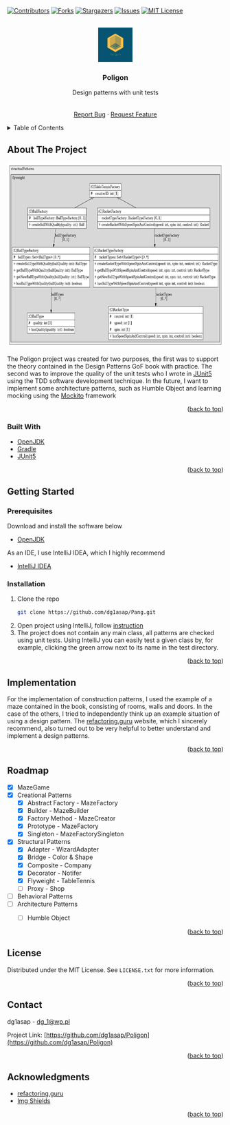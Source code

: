 <div id="top"></div>

[![Contributors][contributors-shield]][contributors-url] [![Forks][forks-shield]][forks-url] [![Stargazers][stars-shield]][stars-url] [![Issues][issues-shield]][issues-url] [![MIT License][license-shield]][license-url]


<!-- PROJECT LOGO -->
<br />
<div align="center">
  <a href="https://github.com/dg1asap/Poligon.git">
    <img src="images/logo.png" alt="Logo" width="80" height="80">
  </a>

  <h3 align="center">Poligon</h3>

  <p align="center">
	Design patterns with unit tests
    <br />
    <a href="https://github.com/dg1asap/Poligon.git">
    <br />
    <br />
    <a href="https://github.com/dg1asap/Poligon/issues">Report Bug</a>
    ·
    <a href="https://github.com/dg1asap/Poligon/issues">Request Feature</a>
  </p>
</div>



<!-- TABLE OF CONTENTS -->
<details>
  <summary>Table of Contents</summary>
  <ol>
    <li>
      <a href="#about-the-project">About The Project</a>
      <ul>
        <li><a href="#built-with">Built With</a></li>
      </ul>
    </li>
    <li>
      <a href="#getting-started">Getting Started</a>
      <ul>
        <li><a href="#prerequisites">Prerequisites</a></li>
        <li><a href="#installation">Installation</a></li>
      </ul>
    </li>
    <li><a href="#implementation">Implementation</a></li>
    <li><a href="#roadmap">Roadmap</a></li>
    <li><a href="#license">License</a></li>
    <li><a href="#contact">Contact</a></li>
    <li><a href="#acknowledgments">Acknowledgments</a></li>
  </ol>
</details>



<!-- ABOUT THE PROJECT -->
## About The Project

<img src="images/flyweightPattern.png" alt="flyweightPattern" width="778" height="431">

The Poligon project was created for two purposes, the first was to support the theory contained in the Design Patterns GoF book with practice. The second was to improve the quality of the unit tests who I wrote in [JUnit5](https://junit.org/junit5/) using the TDD software development technique. In the future, I want to implement some architecture patterns, such as Humble Object and learning mocking using the [Mockito](https://site.mockito.org) framework

<p align="right">(<a href="#top">back to top</a>)</p>



### Built With

* [OpenJDK](https://openjdk.java.net)
* [Gradle](https://gradle.org)
* [JUnit5](https://junit.org/junit5/) 


<p align="right">(<a href="#top">back to top</a>)</p>



<!-- GETTING STARTED -->
## Getting Started

### Prerequisites

Download and install the software below
* [OpenJDK](https://openjdk.java.net/install/)

As an IDE, I use IntelliJ IDEA, which I highly recommend
* [IntelliJ IDEA](https://www.jetbrains.com/idea/download/#section=linux)

### Installation

1. Clone the repo
   ```sh
   git clone https://github.com/dg1asap/Pang.git
   ```
2. Open project using IntelliJ, follow [instruction](https://www.jetbrains.com/help/idea/open-close-and-move-projects.html)
3. The project does not contain any main class, all patterns are checked using unit tests. Using IntelliJ you can easily test a given class by, for example, clicking the green arrow next to its name in the test directory.


<p align="right">(<a href="#top">back to top</a>)</p>


<!-- IMPLEMENTATION -->
## Implementation

For the implementation of construction patterns, I used the example of a maze contained in the book, consisting of rooms, walls and doors. In the case of the others, I tried to independently think up an example situation of using a design pattern. The [refactoring.guru](https://refactoring.guru/design-patterns) website, which I sincerely recommend, also turned out to be very helpful to better understand and implement a design patterns.

<p align="right">(<a href="#top">back to top</a>)</p>

<!-- ROADMAP -->
## Roadmap
- [x] MazeGame
- [x] Creational Patterns
	- [x] Abstract Factory - MazeFactory
	- [x] Builder - MazeBuilder
	- [x] Factory Method - MazeCreator
	- [x] Prototype - MazeFactory
	- [x] Singleton - MazeFactorySingleton
- [x] Structural Patterns
	- [x] Adapter - WizardAdapter
	- [x] Bridge - Color & Shape
	- [x] Composite - Company
	- [x] Decorator - Notifer
	- [x] Flyweight - TableTennis
	- [ ] Proxy - Shop
- [ ] Behavioral Patterns
- [ ] Architecture Patterns
	- [ ] Humble Object


<p align="right">(<a href="#top">back to top</a>)</p>


<!-- LICENSE -->
## License

Distributed under the MIT License. See `LICENSE.txt` for more information.

<p align="right">(<a href="#top">back to top</a>)</p>


<!-- CONTACT -->
## Contact

dg1asap - dg_1@wp.pl

Project Link: [https://github.com/dg1asap/Poligon](https://github.com/dg1asap/Poligon)

<p align="right">(<a href="#top">back to top</a>)</p>


<!-- ACKNOWLEDGMENTS -->
## Acknowledgments

* [refactoring.guru](https://refactoring.guru/design-patterns)
* [Img Shields](https://shields.io)

<p align="right">(<a href="#top">back to top</a>)</p>



<!-- MARKDOWN LINKS & IMAGES -->
<!-- https://www.markdownguide.org/basic-syntax/#reference-style-links -->
[contributors-shield]: https://img.shields.io/github/contributors/dg1asap/Poligon.svg?style=for-the-badge
[contributors-url]: https://github.com/dg1asap/Poligon/graphs/contributors
[forks-shield]: https://img.shields.io/github/forks/dg1asap/Poligon.svg?style=for-the-badge
[forks-url]: https://github.com/dg1asap/Poligon/network/members
[stars-shield]: https://img.shields.io/github/stars/dg1asap/Poligon.svg?style=for-the-badge
[stars-url]: https://github.com/dg1asap/Poligon/stargazers
[issues-shield]: https://img.shields.io/github/issues/dg1asap/Poligon.svg?style=for-the-badge
[issues-url]: https://github.com/dg1asap/Poligon/issues
[license-shield]: https://img.shields.io/github/license/dg1asap/Poligon.svg?style=for-the-badge
[license-url]: https://github.com/dg1asap/Poligon/blob/master/LICENSE.txt
